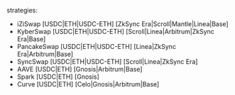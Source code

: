 strategies:
- iZiSwap [USDC|ETH|USDC-ETH] [ZkSync Era|Scroll|Mantle|Linea|Base]
- KyberSwap [USDC|ETH|USDC-ETH] [Scroll|Linea|Arbitrum|ZkSync Era|Base]
- PancakeSwap [USDC|ETH|USDC-ETH] [Linea|ZkSync Era|Arbitrum|Base]
- SyncSwap [USDC|ETH|USDC-ETH] [Scroll|Linea|ZkSync Era]
- AAVE [USDC|ETH] [Gnosis|Arbitrum|Base]
- Spark [USDC|ETH] [Gnosis]
- Curve [USDC|ETH] [Celo|Gnosis|Arbitrum|Base]
